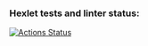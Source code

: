 ### Hexlet tests and linter status:
[![Actions Status](https://github.com/Roza334455/data-analytics-project-92/actions/workflows/hexlet-check.yml/badge.svg)](https://github.com/Roza334455/data-analytics-project-92/actions)